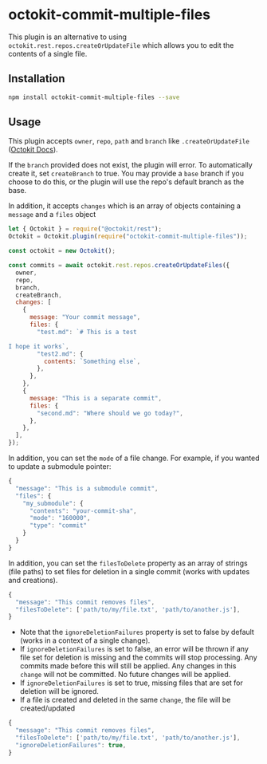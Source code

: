 # octokit-commit-multiple-files

This plugin is an alternative to using `octokit.rest.repos.createOrUpdateFile` which allows you to edit the contents of a single file.

## Installation

```bash
npm install octokit-commit-multiple-files --save
```

## Usage

This plugin accepts `owner`, `repo`, `path` and `branch` like `.createOrUpdateFile` ([Octokit Docs](https://octokit.github.io/rest.js/v18#repos-create-or-update-file)).

If the `branch` provided does not exist, the plugin will error. To automatically create it, set `createBranch` to true. You may provide a `base` branch if you choose to do this, or the plugin will use the repo's default branch as the base.

In addition, it accepts `changes` which is an array of objects containing a `message` and a `files` object

```javascript
let { Octokit } = require("@octokit/rest");
Octokit = Octokit.plugin(require("octokit-commit-multiple-files"));

const octokit = new Octokit();

const commits = await octokit.rest.repos.createOrUpdateFiles({
  owner,
  repo,
  branch,
  createBranch,
  changes: [
    {
      message: "Your commit message",
      files: {
        "test.md": `# This is a test

I hope it works`,
        "test2.md": {
          contents: `Something else`,
        },
      },
    },
    {
      message: "This is a separate commit",
      files: {
        "second.md": "Where should we go today?",
      },
    },
  ],
});
```

In addition, you can set the `mode` of a file change. For example, if you wanted to update a submodule pointer:

```javascript
{
  "message": "This is a submodule commit",
  "files": {
    "my_submodule": {
      "contents": "your-commit-sha",
      "mode": "160000",
      "type": "commit"
    }
  }
}
```

In addition, you can set the `filesToDelete` property as an array of strings (file paths) to set files for deletion in a single commit (works with updates and creations).

```javascript
{
  "message": "This commit removes files",
  "filesToDelete": ['path/to/my/file.txt', 'path/to/another.js'],
}
```

- Note that the `ignoreDeletionFailures` property is set to false by default (works in a context of a single change).
- If `ignoreDeletionFailures` is set to false, an error will be thrown if any file set for deletion is missing and the commits will stop processing. Any commits made before this will still be applied. Any changes in this `change` will not be committed. No future changes will be applied.
- If `ignoreDeletionFailures` is set to true, missing files that are set for deletion will be ignored.
- If a file is created and deleted in the same `change`, the file will be created/updated

```javascript
{
  "message": "This commit removes files",
  "filesToDelete": ['path/to/my/file.txt', 'path/to/another.js'],
  "ignoreDeletionFailures": true,
}
```
